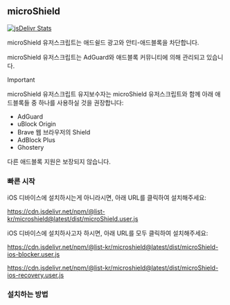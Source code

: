 ## microShield

[![jsDelivr Stats](https://data.jsdelivr.com/v1/package/gh/List-KR/microShield/badge)](https://www.jsdelivr.com/package/gh/List-KR/microShield)

microShield 유저스크립트는 애드쉴드 광고와 안티-애드블록을 차단합니다.

microShield 유저스크립트는 AdGuard와 애드블록 커뮤니티에 의해 관리되고 있습니다.

> [!IMPORTANT]
> microShield 유저스크립트 유지보수자는 microShield 유저스크립트와 함께 아래 애드블록들 중 하나를 사용하실 것을 권장합니다:
> - AdGuard
> - uBlock Origin
> - Brave 웹 브라우저의 Shield
> - AdBlock Plus
> - Ghostery
>
> 다른 애드블록 지원은 보장되지 않습니다.

### 빠른 시작
iOS 디바이스에 설치하시는게 아니라시면, 아래 URL를 클릭하여 설치해주세요:

https://cdn.jsdelivr.net/npm/@list-kr/microshield@latest/dist/microShield.user.js

iOS 디바이스에 설치하사고자 하시면, 아래 URL를 모두 클릭하여 설치해주세요:

https://cdn.jsdelivr.net/npm/@list-kr/microshield@latest/dist/microShield-ios-blocker.user.js

https://cdn.jsdelivr.net/npm/@list-kr/microshield@latest/dist/microShield-ios-recovery.user.js

### 설치하는 방법
